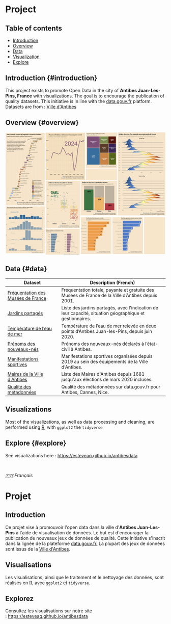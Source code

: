 # Project

## Table of contents

-   [Introduction](#introduction)
-   [Overview](#overview)
-   [Data](#data)
-   [Visualization](#visualization)
-   [Explore](#explore)

## Introduction {#introduction}

This project exists to promote Open Data in the city of **Antibes Juan-Les-Pins, France** with visualizations. The goal is to encourage the publication of quality datasets. This initiative is in line with the [data.gouv.fr](https://www.data.gouv.fr/fr/) platform. Datasets are from : [Ville d'Antibes](https://www.data.gouv.fr/fr/organizations/ville-dantibes/)

## Overview {#overview}

[![](cover.jpeg)](https://esteve.aqachmar.org/antibesdata/)

## Data {#data}

| Dataset | Description (French) |
|----|----|
| [Fréquentation des Musées de France](https://www.data.gouv.fr/fr/datasets/frequentation-des-musees-de-france-de-la-ville-dantibes/) | Fréquentation totale, payante et gratuite des Musées de France de la Ville d’Antibes depuis 2001. |
| [Jardins partagés](https://www.data.gouv.fr/fr/datasets/jardins-partages-a-antibes-juan-les-pins/) | Liste des jardins partagés, avec l'indication de leur capacité, situation géographique et gestionnaires. |
| [Température de l’eau de mer](https://www.data.gouv.fr/fr/datasets/temperature-de-leau-de-mer-a-antibes-juan-les-pins/) | Température de l’eau de mer relevée en deux points d’Antibes Juan-les-Pins, depuis juin 2020. |
| [Prénoms des nouveaux-nés](https://www.data.gouv.fr/fr/datasets/prenoms-des-nouveaux-nes-a-antibes/) | Prénoms des nouveaux-nés déclarés à l’état-civil à Antibes. |
| [Manifestations sportives](https://www.data.gouv.fr/fr/datasets/manifestations-sportives-a-antibes-juan-les-pins/) | Manifestations sportives organisées depuis 2019 au sein des équipements de la Ville d'Antibes. |
| [Maires de la Ville d'Antibes](https://www.data.gouv.fr/fr/datasets/maires-de-la-ville-dantibes/) | Liste des Maires d'Antibes depuis 1681 jusqu'aux élections de mars 2020 incluses. |
| [Qualité des métadonnées](https://github.com/esteveaq/antibesdata/tree/main/posts/2025-01-17/data) | Qualité des métadonnées sur data.gouv.fr pour Antibes, Cannes, Nice. |

## Visualizations

Most of the visualizations, as well as data processing and cleaning, are performed using [R](https://guides.data.gouv.fr/reutiliser-des-donnees/guide-traitement-et-analyse-de-donnees/analyser-des-donnees/analyser-des-donnees-avec-r), with `ggplot2` the `tidyverse`

## Explore {#explore}

See visualizations here : <https://esteveaq.github.io/antibesdata>

<br>

*🇫🇷 Français*

# Projet

## Introduction

Ce projet vise à promouvoir l'open data dans la ville d'**Antibes Juan-Les-Pins** à l'aide de visualisation de données. Le but est d'encourager la publication de nouveaux jeux de données de qualité. Cette initiative s'inscrit dans la lignée de la plateforme [data.gouv.fr.](https://www.data.gouv.fr/fr/) La plupart des jeux de données sont issus de la [Ville d'Antibes](https://www.data.gouv.fr/fr/organizations/ville-dantibes/).

## Visualisations

Les visualisations, ainsi que le traitement et le nettoyage des données, sont réalisés en [R](https://guides.data.gouv.fr/reutiliser-des-donnees/guide-traitement-et-analyse-de-donnees/analyser-des-donnees/analyser-des-donnees-avec-r), avec `ggplot2` et `tidyverse`.

## Explorez

Consultez les visualisations sur notre site : <https://esteveaq.github.io/antibesdata>
